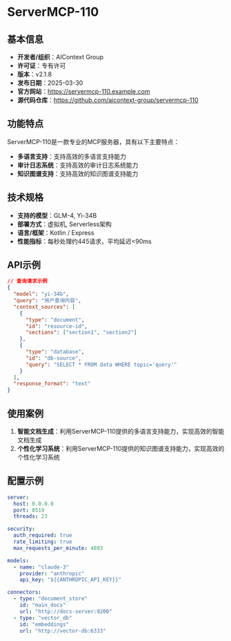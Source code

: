 # ServerMCP-110

## 基本信息

- **开发者/组织**：AIContext Group
- **许可证**：专有许可
- **版本**：v2.1.8
- **发布日期**：2025-03-30
- **官方网站**：https://servermcp-110.example.com
- **源代码仓库**：https://github.com/aicontext-group/servermcp-110

## 功能特点

ServerMCP-110是一款专业的MCP服务器，具有以下主要特点：

- **多语言支持**：支持高效的多语言支持能力
- **审计日志系统**：支持高效的审计日志系统能力
- **知识图谱支持**：支持高效的知识图谱支持能力


## 技术规格

- **支持的模型**：GLM-4, Yi-34B
- **部署方式**：虚拟机, Serverless架构
- **语言/框架**：Kotlin / Express
- **性能指标**：每秒处理约445请求，平均延迟<90ms

## API示例

```json
// 查询请求示例
{
  "model": "yi-34b",
  "query": "用户查询内容",
  "context_sources": [
    {
      "type": "document",
      "id": "resource-id",
      "sections": ["section1", "section2"]
    },
    {
      "type": "database",
      "id": "db-source",
      "query": "SELECT * FROM data WHERE topic='query'"
    }
  ],
  "response_format": "text"
}
```

## 使用案例

1. **智能文档生成**：利用ServerMCP-110提供的多语言支持能力，实现高效的智能文档生成
2. **个性化学习系统**：利用ServerMCP-110提供的知识图谱支持能力，实现高效的个性化学习系统


## 配置示例

```yaml
server:
  host: 0.0.0.0
  port: 8519
  threads: 23

security:
  auth_required: true
  rate_limiting: true
  max_requests_per_minute: 4893

models:
  - name: "claude-3"
    provider: "anthropic"
    api_key: "${{ANTHROPIC_API_KEY}}"

connectors:
  - type: "document_store"
    id: "main_docs"
    url: "http://docs-server:9200"
  - type: "vector_db"
    id: "embeddings"
    url: "http://vector-db:6333"
```